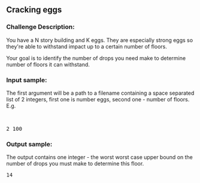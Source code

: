 <h2>Cracking eggs</h2>

<h3>Challenge Description:</h3>

<p>
You have a N story building and K eggs. They are especially strong eggs so they&apos;re able to withstand impact up to a certain number of floors.
</p>
<p>
Your goal is to identify the number of drops you need make to determine number of floors it can withstand.
</p>

<h3>Input sample:</h3>
<p>
The first argument will be a path to a filename containing a space separated list of 2 integers, first one is number eggs, second one - number of floors. E.g.
</p>
<br>

<pre class="description-input-output">2 100</pre>

<h3>Output sample:</h3>

<p>
The output contains one integer - the worst worst case upper bound on the number of drops you must make to determine this floor.
</p>

<pre class="description-input-output">14</pre>